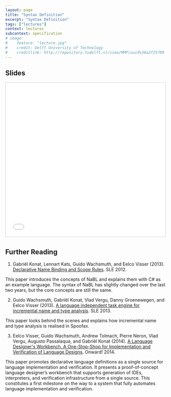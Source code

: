 ```yaml
---
layout: page
title: "Syntax Definition"
excerpt: "Syntax Definition"
tags: ["lectures"]
context: lectures
subcontext: specification
# image: 
#    feature: "lecture.jpg"
#    credit: Delft University of Technology
#    creditlink: http://repository.tudelft.nl/view/MMP/uuid%3Aa2f25709-c56e-453e-9394-4a05acf603a4/
---
```



## Slides

<iframe src="//www.slideshare.net/slideshow/embed_code/key/JnTzkTncYiWf" width="595" height="485" frameborder="0" marginwidth="0" marginheight="0" scrolling="no" style="border:1px solid #CCC; border-width:1px; margin-bottom:5px; max-width: 100%;" allowfullscreen> </iframe>

## Further Reading

1.  Gabriël Konat, Lennart Kats, Guido Wachsmuth, and Eelco Visser (2013). [Declarative Name Binding and Scope Rules](http://repository.tudelft.nl/assets/uuid:ebf61531-bbdf-4bde-b991-7733d9ae4af4/TUD-SERG-2012-015.pdf). SLE 2012.
  
  This paper introduces the concepts of NaBL and explains them with C# as an example language.
  The syntax of NaBL has slightly changed over the last two years, but the core concepts are still the same.
  
2.  Guido Wachsmuth, Gabriël Konat, Vlad Vergu, Danny Groenewegen, and Eelco Visser (2013). [A language independent task engine for incremental name and type analysis](http://swerl.tudelft.nl/twiki/pub/Main/TechnicalReports/TUD-SERG-2013-014.pdf). SLE 2013.
  
  This paper looks behind the scenes and explains how incremental name and type analysis is realised in Spoofax.
  
3.  Eelco Visser, Guido Wachsmuth, Andrew Tolmach, Pierre Neron, Vlad Vergu, Augusto Passalaqua, and Gabriël Konat (2014). [A Language Designer's Workbench. A One-Stop-Shop for Implementation and Verification of Language Designs](http://web.cecs.pdx.edu/~apt/onward14.pdf). Onward! 2014.
  
  This paper promotes declarative language definitions as a single source for language implementation and verification.
  It presents a proof-of-concept language designer’s workbench that supports generation of IDEs, interpreters, and verification infrastructure from a single source. 
  This constitutes a first milestone on the way to a system that fully automates language implementation and verification.
